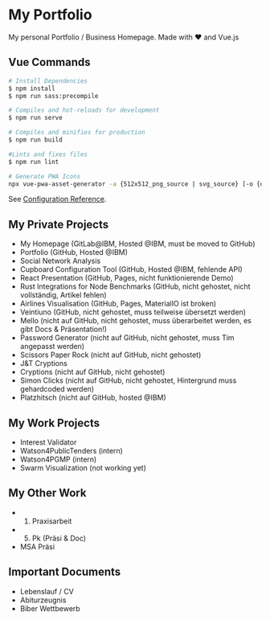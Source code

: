 # My Portfolio

My personal Portfolio / Business Homepage. Made with ♥ and Vue.js

## Vue Commands

``` bash
# Install Dependencies
$ npm install
$ npm run sass:precompile

# Compiles and hot-reloads for development
$ npm run serve

# Compiles and minifies for production
$ npm run build

#Lints and fixes files
$ npm run lint

# Generate PWA Icons
npx vue-pwa-asset-generator -a {512x512_png_source | svg_source} [-o {output_folder}]
```

See [Configuration Reference](https://cli.vuejs.org/config/).

## My Private Projects

- My Homepage (GitLab@IBM, Hosted @IBM, must be moved to GitHub)
- Portfolio (GitHub, Hosted @IBM)
- Social Network Analysis
- Cupboard Configuration Tool (GitHub, Hosted @IBM, fehlende API)
- React Presentation (GitHub, Pages, nicht funktionierende Demo)
- Rust Integrations for Node Benchmarks (GitHub, nicht gehostet, nicht vollständig, Artikel fehlen)
- Airlines Visualisation (GitHub, Pages, MaterialIO ist broken)
- Veintiuno (GitHub, nicht gehostet, muss teilweise übersetzt werden)
- Mello (nicht auf GitHub, nicht gehostet, muss überarbeitet werden, es gibt Docs & Präsentation!)
- Password Generator (nicht auf GitHub, nicht gehostet, muss Tim angepasst werden)
- Scissors Paper Rock (nicht auf GitHub, nicht gehostet)
- J&T Cryptions
- Cryptions (nicht auf GitHub, nicht gehostet)
- Simon Clicks (nicht auf GitHub, nicht gehostet, Hintergrund muss gehardcoded werden)
- Platzhitsch (nicht auf GitHub, hosted @IBM)

## My Work Projects

- Interest Validator
- Watson4PublicTenders (intern)
- Watson4PGMP (intern)
- Swarm Visualization (not working yet)

## My Other Work

- 1. Praxisarbeit
- 5. Pk (Präsi & Doc)
- MSA Präsi

## Important Documents

- Lebenslauf / CV
- Abiturzeugnis
- Biber Wettbewerb
